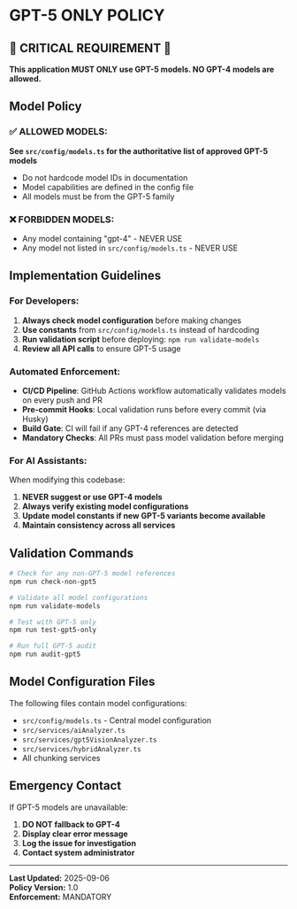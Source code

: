 # GPT-5 ONLY POLICY

## 🚨 CRITICAL REQUIREMENT 🚨

**This application MUST ONLY use GPT-5 models. NO GPT-4 models are allowed.**

## Model Policy

### ✅ ALLOWED MODELS:
**See `src/config/models.ts` for the authoritative list of approved GPT-5 models**
- Do not hardcode model IDs in documentation
- Model capabilities are defined in the config file
- All models must be from the GPT-5 family

### ❌ FORBIDDEN MODELS:
- Any model containing "gpt-4" - NEVER USE
- Any model not listed in `src/config/models.ts` - NEVER USE

## Implementation Guidelines

### For Developers:
1. **Always check model configuration** before making changes
2. **Use constants** from `src/config/models.ts` instead of hardcoding
3. **Run validation script** before deploying: `npm run validate-models`
4. **Review all API calls** to ensure GPT-5 usage

### Automated Enforcement:
- **CI/CD Pipeline**: GitHub Actions workflow automatically validates models on every push and PR
- **Pre-commit Hooks**: Local validation runs before every commit (via Husky)
- **Build Gate**: CI will fail if any GPT-4 references are detected
- **Mandatory Checks**: All PRs must pass model validation before merging

### For AI Assistants:
When modifying this codebase:
1. **NEVER suggest or use GPT-4 models**
2. **Always verify existing model configurations**
3. **Update model constants if new GPT-5 variants become available**
4. **Maintain consistency across all services**

## Validation Commands

```bash
# Check for any non-GPT-5 model references
npm run check-non-gpt5

# Validate all model configurations
npm run validate-models

# Test with GPT-5 only
npm run test-gpt5-only

# Run full GPT-5 audit
npm run audit-gpt5
```

## Model Configuration Files

The following files contain model configurations:
- `src/config/models.ts` - Central model configuration
- `src/services/aiAnalyzer.ts`
- `src/services/gpt5VisionAnalyzer.ts`
- `src/services/hybridAnalyzer.ts`
- All chunking services

## Emergency Contact

If GPT-5 models are unavailable:
1. **DO NOT fallback to GPT-4**
2. **Display clear error message**
3. **Log the issue for investigation**
4. **Contact system administrator**

---

**Last Updated:** 2025-09-06  
**Policy Version:** 1.0  
**Enforcement:** MANDATORY
